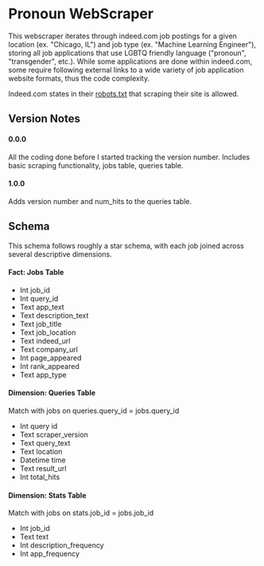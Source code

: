 # Pronoun WebScraper

This webscraper iterates through indeed.com job postings for a given location (ex. "Chicago, IL") and job type (ex. "Machine Learning Engineer"), storing all job applications that use LGBTQ friendly language ("pronoun", "transgender", etc.). While some applications are done within indeed.com, some require following external links to a wide variety of job application website formats, thus the code complexity.

Indeed.com states in their [robots.txt](https://www.indeed.com/robots.txt) that scraping their site is allowed.

## Version Notes
#### 0.0.0
All the coding done before I started tracking the version number. 
Includes basic scraping functionality, jobs table, queries table.
#### 1.0.0
Adds version number and num_hits to the queries table.

## Schema
This schema follows roughly a star schema, with each job joined across several descriptive dimensions.

#### Fact: Jobs Table
 - Int job_id
 - Int query_id
 - Text app_text
 - Text description_text
 - Text job_title
 - Text job_location
 - Text indeed_url
 - Text company_url
 - Int page_appeared
 - Int rank_appeared
 - Text app_type

#### Dimension: Queries Table 

Match with jobs on queries.query_id = jobs.query_id
 - Int query id 
 - Text scraper_version
 - Text query_text
 - Text location
 - Datetime time
 - Text result_url
 - Int total_hits

#### Dimension: Stats Table

Match with jobs on stats.job_id = jobs.job_id
 - Int job_id
 - Text text
 - Int description_frequency
 - Int app_frequency

